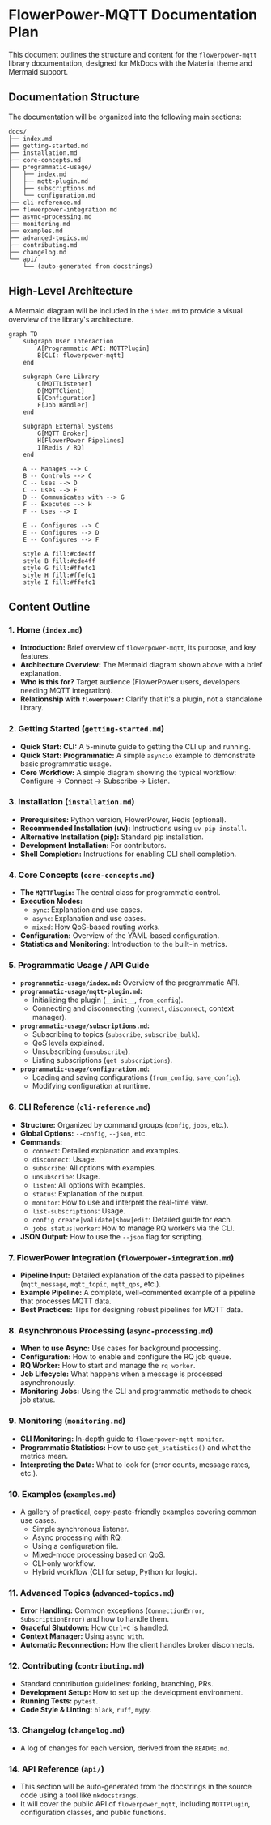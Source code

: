 # FlowerPower-MQTT Documentation Plan

This document outlines the structure and content for the `flowerpower-mqtt` library documentation, designed for MkDocs with the Material theme and Mermaid support.

## Documentation Structure

The documentation will be organized into the following main sections:

```
docs/
├── index.md
├── getting-started.md
├── installation.md
├── core-concepts.md
├── programmatic-usage/
│   ├── index.md
│   ├── mqtt-plugin.md
│   ├── subscriptions.md
│   └── configuration.md
├── cli-reference.md
├── flowerpower-integration.md
├── async-processing.md
├── monitoring.md
├── examples.md
├── advanced-topics.md
├── contributing.md
├── changelog.md
└── api/
    └── (auto-generated from docstrings)
```

## High-Level Architecture

A Mermaid diagram will be included in the `index.md` to provide a visual overview of the library's architecture.

```mermaid
graph TD
    subgraph User Interaction
        A[Programmatic API: MQTTPlugin]
        B[CLI: flowerpower-mqtt]
    end

    subgraph Core Library
        C[MQTTListener]
        D[MQTTClient]
        E[Configuration]
        F[Job Handler]
    end

    subgraph External Systems
        G[MQTT Broker]
        H[FlowerPower Pipelines]
        I[Redis / RQ]
    end

    A -- Manages --> C
    B -- Controls --> C
    C -- Uses --> D
    C -- Uses --> F
    D -- Communicates with --> G
    F -- Executes --> H
    F -- Uses --> I

    E -- Configures --> C
    E -- Configures --> D
    E -- Configures --> F

    style A fill:#cde4ff
    style B fill:#cde4ff
    style G fill:#ffefc1
    style H fill:#ffefc1
    style I fill:#ffefc1
```

## Content Outline

### 1. Home (`index.md`)

-   **Introduction:** Brief overview of `flowerpower-mqtt`, its purpose, and key features.
-   **Architecture Overview:** The Mermaid diagram shown above with a brief explanation.
-   **Who is this for?** Target audience (FlowerPower users, developers needing MQTT integration).
-   **Relationship with `flowerpower`:** Clarify that it's a plugin, not a standalone library.

### 2. Getting Started (`getting-started.md`)

-   **Quick Start: CLI:** A 5-minute guide to getting the CLI up and running.
-   **Quick Start: Programmatic:** A simple `asyncio` example to demonstrate basic programmatic usage.
-   **Core Workflow:** A simple diagram showing the typical workflow: Configure -> Connect -> Subscribe -> Listen.

### 3. Installation (`installation.md`)

-   **Prerequisites:** Python version, FlowerPower, Redis (optional).
-   **Recommended Installation (uv):** Instructions using `uv pip install`.
-   **Alternative Installation (pip):** Standard pip installation.
-   **Development Installation:** For contributors.
-   **Shell Completion:** Instructions for enabling CLI shell completion.

### 4. Core Concepts (`core-concepts.md`)

-   **The `MQTTPlugin`:** The central class for programmatic control.
-   **Execution Modes:**
    -   `sync`: Explanation and use cases.
    -   `async`: Explanation and use cases.
    -   `mixed`: How QoS-based routing works.
-   **Configuration:** Overview of the YAML-based configuration.
-   **Statistics and Monitoring:** Introduction to the built-in metrics.

### 5. Programmatic Usage / API Guide

-   **`programmatic-usage/index.md`:** Overview of the programmatic API.
-   **`programmatic-usage/mqtt-plugin.md`:**
    -   Initializing the plugin (`__init__`, `from_config`).
    -   Connecting and disconnecting (`connect`, `disconnect`, context manager).
-   **`programmatic-usage/subscriptions.md`:**
    -   Subscribing to topics (`subscribe`, `subscribe_bulk`).
    -   QoS levels explained.
    -   Unsubscribing (`unsubscribe`).
    -   Listing subscriptions (`get_subscriptions`).
-   **`programmatic-usage/configuration.md`:**
    -   Loading and saving configurations (`from_config`, `save_config`).
    -   Modifying configuration at runtime.

### 6. CLI Reference (`cli-reference.md`)

-   **Structure:** Organized by command groups (`config`, `jobs`, etc.).
-   **Global Options:** `--config`, `--json`, etc.
-   **Commands:**
    -   `connect`: Detailed explanation and examples.
    -   `disconnect`: Usage.
    -   `subscribe`: All options with examples.
    -   `unsubscribe`: Usage.
    -   `listen`: All options with examples.
    -   `status`: Explanation of the output.
    -   `monitor`: How to use and interpret the real-time view.
    -   `list-subscriptions`: Usage.
    -   `config create|validate|show|edit`: Detailed guide for each.
    -   `jobs status|worker`: How to manage RQ workers via the CLI.
-   **JSON Output:** How to use the `--json` flag for scripting.

### 7. FlowerPower Integration (`flowerpower-integration.md`)

-   **Pipeline Input:** Detailed explanation of the data passed to pipelines (`mqtt_message`, `mqtt_topic`, `mqtt_qos`, etc.).
-   **Example Pipeline:** A complete, well-commented example of a pipeline that processes MQTT data.
-   **Best Practices:** Tips for designing robust pipelines for MQTT data.

### 8. Asynchronous Processing (`async-processing.md`)

-   **When to use Async:** Use cases for background processing.
-   **Configuration:** How to enable and configure the RQ job queue.
-   **RQ Worker:** How to start and manage the `rq worker`.
-   **Job Lifecycle:** What happens when a message is processed asynchronously.
-   **Monitoring Jobs:** Using the CLI and programmatic methods to check job status.

### 9. Monitoring (`monitoring.md`)

-   **CLI Monitoring:** In-depth guide to `flowerpower-mqtt monitor`.
-   **Programmatic Statistics:** How to use `get_statistics()` and what the metrics mean.
-   **Interpreting the Data:** What to look for (error counts, message rates, etc.).

### 10. Examples (`examples.md`)

-   A gallery of practical, copy-paste-friendly examples covering common use cases.
    -   Simple synchronous listener.
    -   Async processing with RQ.
    -   Using a configuration file.
    -   Mixed-mode processing based on QoS.
    -   CLI-only workflow.
    -   Hybrid workflow (CLI for setup, Python for logic).

### 11. Advanced Topics (`advanced-topics.md`)

-   **Error Handling:** Common exceptions (`ConnectionError`, `SubscriptionError`) and how to handle them.
-   **Graceful Shutdown:** How `Ctrl+C` is handled.
-   **Context Manager:** Using `async with`.
-   **Automatic Reconnection:** How the client handles broker disconnects.

### 12. Contributing (`contributing.md`)

-   Standard contribution guidelines: forking, branching, PRs.
-   **Development Setup:** How to set up the development environment.
-   **Running Tests:** `pytest`.
-   **Code Style & Linting:** `black`, `ruff`, `mypy`.

### 13. Changelog (`changelog.md`)

-   A log of changes for each version, derived from the `README.md`.

### 14. API Reference (`api/`)

-   This section will be auto-generated from the docstrings in the source code using a tool like `mkdocstrings`.
-   It will cover the public API of `flowerpower_mqtt`, including `MQTTPlugin`, configuration classes, and public functions.